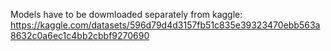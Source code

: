 
Models have to be dowmloaded separately from kaggle: https://kaggle.com/datasets/596d79d4d3157fb51c835e39323470ebb563a8632c0a6ec1c4bb2cbbf9270690
